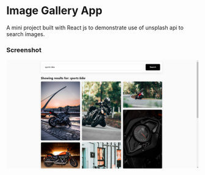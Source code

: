 # Image Gallery App

A mini project built with React js to demonstrate use of unsplash api to search images.

### Screenshot
![screenshot](./sc/Screenshot.png)